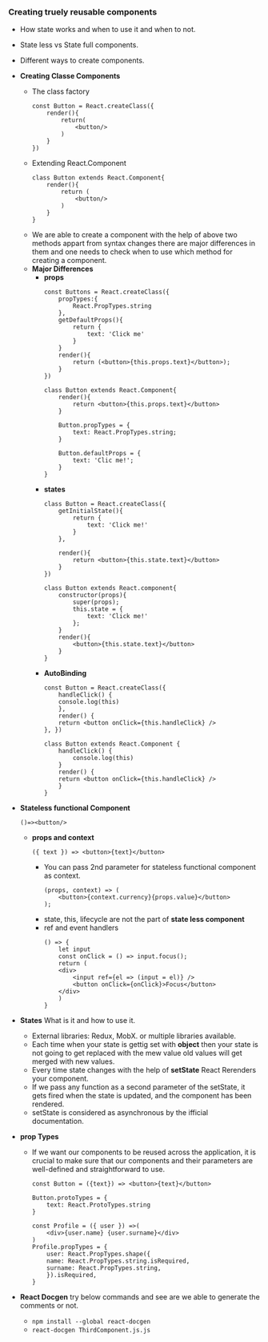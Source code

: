 ### **Creating truely reusable components**
- How state works and when to use it and when to not.
- State less vs State full components.
- Different ways to create components.


- **Creating Classe Components**
    - The class factory
        ```
        const Button = React.createClass({
            render(){
                return(
                    <button/>
                )
            }
        })
        ```
    - Extending React.Component
        ```
        class Button extends React.Component{
            render(){
                return (
                    <button/>
                )
            }
        }
        ```
    - We are able to create a component with the help of above two methods appart from syntax changes there are major differences in them and one needs to check when to use which method for creating a component.
    - **Major Differences**
        - **props**
            ```
            const Buttons = React.createClass({
                propTypes:{
                    React.PropTypes.string
                },
                getDefaultProps(){
                    return {
                        text: 'Click me'
                    }
                }
                render(){
                    return (<button>{this.props.text}</button>);
                }
            })
            ```
            ```
            class Button extends React.Component{
                render(){
                    return <button>{this.props.text}</button>
                }

                Button.propTypes = {
                    text: React.PropTypes.string;
                }

                Button.defaultProps = {
                    text: 'Clic me!';
                }
            }
            ```
        - **states**
            ```
            class Button = React.createClass({
                getInitialState(){
                    return {
                        text: 'Click me!'
                    }
                },

                render(){
                    return <button>{this.state.text}</button>
                }
            })
            ```
            ```
            class Button extends React.component{
                constructor(props){
                    super(props);
                    this.state = {
                        text: 'Click me!'
                    };
                }
                render(){
                    <button>{this.state.text}</button>
                }
            }
            ```
        - **AutoBinding**
            ```
            const Button = React.createClass({
                handleClick() {
                console.log(this)
                },
                render() {
                return <button onClick={this.handleClick} />
            }, })
            ```
            ```
            class Button extends React.Component {
                handleClick() {
                    console.log(this)
                }
                render() {
                return <button onClick={this.handleClick} />
                } 
            }
            ```
- **Stateless functional Component**
    ```
    ()=><button/>
    ```
    - **props and context**
        ```
        ({ text }) => <button>{text}</button>
        ```
        - You can pass 2nd parameter for stateless functional component as context.
            ```
            (props, context) => (
                <button>{context.currency}{props.value}</button>
            );
            ```
        - state, this, lifecycle are not the part of **state less component**
        - ref and event handlers
            ```
            () => {
                let input
                const onClick = () => input.focus();
                return (
                <div>
                    <input ref={el => (input = el)} />
                    <button onClick={onClick}>Focus</button>
                </div>
                ) 
            }
            ```
- **States** What is it and how to use it.
    - External libraries: Redux, MobX. or multiple libraries available.
    - Each time when your state is gettig set with **object** then your state is not going to get replaced with the mew value old values will get merged with new values. 
    - Every time state changes with the help of **setState** React Rerenders your component.
    - If we pass any function as a second parameter of the setState, it gets fired when the state is updated, and the component has been rendered.
    - setState is considered as asynchronous by the ifficial documentation.
- **prop Types**
    - If we want our components to be reused across the application, it is crucial to make sure that our components and their parameters are well-defined and straightforward to use.
        ```
        const Button = ({text}) => <button>{text}</button>

        Button.protoTypes = {
            text: React.ProtoTypes.string
        }
        ```
        ```
        const Profile = ({ user }) =>(
            <div>{user.name} {user.surname}</div>
        )
        Profile.propTypes = {
            user: React.PropTypes.shape({
            name: React.PropTypes.string.isRequired,
            surname: React.PropTypes.string,
            }).isRequired,
        }
        ```
- **React Docgen** try below commands and see are we able to generate the comments or not.
    - ```npm install --global react-docgen```
    - ```react-docgen ThirdComponent.js.js```
